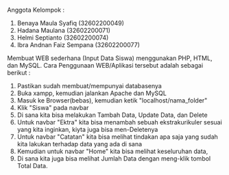 Anggota Kelompok :
1. Benaya Maula Syafiq      (32602200049)
2. Hadana Maulana           (32602200071)
3. Helmi Septianto          (32602200074)
4. Ibra Andnan Faiz Sempana (32602200077)

Membuat WEB sederhana (Input Data Siswa) menggunakan PHP, HTML, dan MySQL.
Cara Penggunaan WEB/Aplikasi tersebut adalah sebagai berikut :
1. Pastikan sudah membuat/mempunyai databasenya
2. Buka xampp, kemudian jalankan Apache dan MySQL
3. Masuk ke Browser(bebas), kemudian ketik "localhost/nama_folder"
4. Klik "Siswa" pada navbar
5. Di sana kita bisa melakukan Tambah Data, Update Data, dan Delete
6. Untuk navbar "Ektra" kita bisa menambah sebuah ekstrakurikuler sesuai yang kita inginkan, kiyta juga bisa men-Deletenya
7. Untuk navbar "Catatan" kita bisa melihat tindakan apa saja yang sudah kita lakukan terhadap data yang ada di sana
8. Kemudian untuk navbar "Home" kita bisa melihat keseluruhan data,
9. Di sana kita juga bisa melihat Jumlah Data dengan meng-klik tombol Total Data.